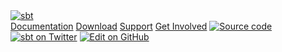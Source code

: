 <link href="https://fonts.googleapis.com/css?family=Roboto:100normal,100italic,300normal,300italic,400normal,400italic,500normal,500italic,700normal,700italic,900normal,900italicc" rel="stylesheet" type="text/css"/>
<link href="https://fonts.googleapis.com/css?family=Source+Sans+Pro:400,600,700,900,400italic,700italic" rel="stylesheet" type="text/css">
<div class="container">
    <div class="logo">
      <a href="../../../index.html"><img src="../files/sbt-logo-100x56.png" alt="sbt"></a>
    </div>
    <div class="nav">
      <a href="../../../documentation.html">Documentation</a>
      <a href="../../../download.html">Download</a>
      <a href="../../../support.html">Support</a>
      <a href="../../../community.html">Get Involved</a>
      <a id="source-code" href="https://github.com/sbt/sbt"><img src="../files/github-logo-teal.svg" alt="Source code" class="social"></a>
      <a id="twitter" href="https://twitter.com/scala_sbt"><img src="../files/twitter-logo-teal.svg" alt="sbt on Twitter" class="social"></a>
      <a id="edit-on-github" href="https://github.com/sbt/website/edit/1.x/src/reference/$page.localPath$"><img src="../files/octicon-pencil.svg" alt="Edit on GitHub"></a>
    </div>
    <script type="text/javascript" async>
    (function(i,s,o,g,r,a,m){i['GoogleAnalyticsObject']=r;i[r]=i[r]||function(){
    (i[r].q=i[r].q||[]).push(arguments)},i[r].l=1*new Date();a=s.createElement(o),
    m=s.getElementsByTagName(o)[0];a.async=1;a.src=g;m.parentNode.insertBefore(a,m)
    })(window,document,'script','//www.google-analytics.com/analytics.js','ga');
    ga('create', 'UA-41449189-1', 'scala-sbt.org');
    ga('send', 'pageview');
    </script>
    <script type="text/javascript" async>
      (function(i,s,o,g,r,a,m){i['GoogleAnalyticsObject']=r;i[r]=i[r]||function(){
      (i[r].q=i[r].q||[]).push(arguments)},i[r].l=1*new Date();a=s.createElement(o),
      m=s.getElementsByTagName(o)[0];a.async=1;a.src=g;m.parentNode.insertBefore(a,m)
      })(window,document,'script','//www.google-analytics.com/analytics.js','ga');
      ga('create', 'UA-23127719-1', 'lightbend.com', {'allowLinker': true, 'name': 'tsTracker'});
      ga('tsTracker.require', 'linker');
      ga('tsTracker.linker:autoLink', ['lightbend.com','playframework.com','scala-lang.org','scaladays.org','spray.io','akka.io','scala-sbt.org']);
      ga('tsTracker.send', 'pageview');
    </script>
</div>
